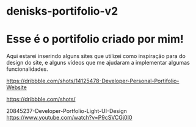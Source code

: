 # denisks-portifolio-v2
# Esse é o portifolio criado por mim!
Aqui estarei inserindo alguns sites que utilizei como inspiração para do design do site, e alguns vídeos que me ajudaram a implementar algumas funcionalidades.

https://dribbble.com/shots/14125478-Developer-Personal-Portifolio-Website

https://dribbble.com/shots/

20845237-Developer-Portfolio-Light-UI-Design
https://www.youtube.com/watch?v=P9cSVCGj0I0